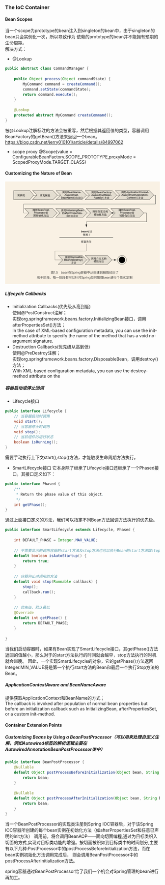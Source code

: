 ### The IoC Container
#### Bean Scopes
当一个scope为prototype的bean注入到singleton的bean中，由于singleton的bean只会实例化一次，所以导致作为
依赖的prototype的bean并不能拥有预期的生命周期。  
解决方式： 
* @Lookup
```java
public abstract class CommandManager {

    public Object process(Object commandState) {
        MyCommand command = createCommand();
        command.setState(commandState);
        return command.execute();
    }

    @Lookup
    protected abstract MyCommand createCommand();
}
```
被@Lookup注解标注的方法会被重写，然后根据其返回值的类型，容器调用BeanFactory的getBean()方法来返回一个bean。  
<https://blog.csdn.net/jerry010101/article/details/84997062>
* scope proxy
  @Scope(value = ConfigurableBeanFactory.SCOPE_PROTOTYPE,proxyMode = ScopedProxyMode.TARGET_CLASS)
  
#### Customizing the Nature of Bean
![img.png](../../images/20210507-1.jpg)
##### Lifecycle Callbacks
* Initialization Callbacks(优先级从高到低)  
  使用@PostConstruct注解；  
  实现org.springframework.beans.factory.InitializingBean接口，调用afterPropertiesSet()方法；  
  In the case of XML-based configuration metadata, you can use the init-method attribute to specify the name of the 
  method that has a void no-argument signature.  
* Destruction Callbacks(优先级从高到低)  
  使用@PreDestroy注解；  
  实现org.springframework.beans.factory.DisposableBean，调用destroy()方法；  
  With XML-based configuration metadata, you can use the destroy-method attribute on the <bean/>
  
##### 容器启动或停止回调
* Lifecycle接口
```java
public interface Lifecycle {
    // 当容器启动时调用
    void start();
    // 当容器停止时调用
    void stop();
    // 当前组件的运行状态
    boolean isRunning();
}
```
需要手动执行上下文start(),stop()方法，才能触发生命周期方法执行。  
* SmartLifecycle接口
  它本身除了继承了Lifecycle接口还继承了一个Phased接口，其接口定义如下：  
```java
public interface Phased { 
    /**    
     * Return the phase value of this object.    
     */
    int getPhase();
}
```
 通过上面接口定义的方法，我们可以指定不同Bean方法回调方法执行的优先级。  
```java
public interface SmartLifecycle extends Lifecycle, Phased {

    int DEFAULT_PHASE = Integer.MAX_VALUE;

    // 不需要显示的调用容器的start方法及stop方法也可以执行Bean的start方法跟stop方法
    default boolean isAutoStartup() {
        return true;
    }

    // 容器停止时调用的方法
    default void stop(Runnable callback) {
        stop();
        callback.run();
    }

    // 优先级，默认最低
    @Override
    default int getPhase() {
        return DEFAULT_PHASE;
    }

}
```
当我们启动容器时，如果有Bean实现了SmartLifecycle接口，其getPhase()方法返回的值越小，那么对于的start方法执行的时间就会越早，stop方法执行的时机就会越晚。
因此，一个实现SmartLifecycle的对象，它的getPhase()方法返回Integer.MIN_VALUE将是第一个执行start方法的Bean和最后一个执行Stop方法的Bean。  

##### ApplicationContextAware and BeanNameAware
提供获取ApplicationContext和BeanName的方式；  
The callback is invoked after population of normal bean properties but before an initialization callback such as InitializingBean,
afterPropertiesSet, or a custom init-method.  

#### Container Extension Points
##### Customizing Beans by Using a BeanPostProcessor（可以用来处理自定义注解，例如Autowired标签的解析逻辑主要在AutowiredAnnotationBeanPostProcessor类中）
```java
public interface BeanPostProcessor {
    @Nullable
    default Object postProcessBeforeInitialization(Object bean, String beanName) throws BeansException {
        return bean;
    }

    @Nullable
    default Object postProcessAfterInitialization(Object bean, String beanName) throws BeansException {
        return bean;
    }
}
```
当一个BeanPostProcessor的实现类注册到Spring IOC容器后，对于该Spring IOC容器所创建的每个bean实例在初始化方法（如afterPropertiesSet和任意已声明的init方法）
调用前，将会调用BeanAOP——面向切面编程,通过为目标类织入切面的方式,实现对目标类功能的增强。按切面被织如到目标类中的时间划分,主要有以下几种:PostProcessor中的postProcessBeforeInitialization方法，而在bean实例初始化方法调用完成后，
则会调用BeanPostProcessor中的postProcessAfterInitialization方法。  

spring容器通过BeanPostProcessor给了我们一个机会对Spring管理的bean进行再加工。